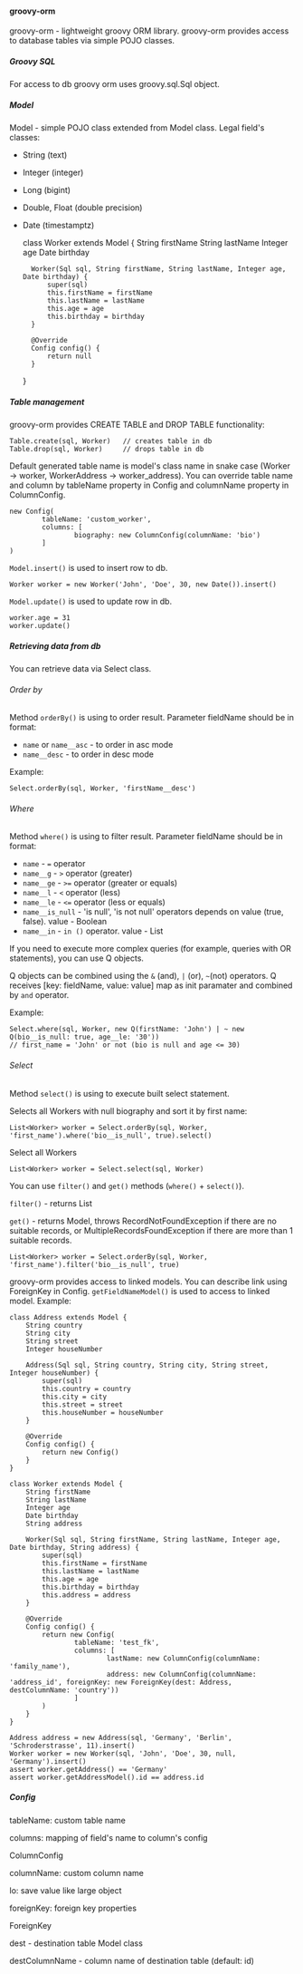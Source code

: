 #### groovy-orm

groovy-orm - lightweight groovy ORM library. 
groovy-orm provides access to database tables via simple POJO classes.

##### Groovy SQL

For access to db groovy orm uses groovy.sql.Sql object. 

##### Model

Model - simple POJO class extended from Model class. Legal field's classes:

- String (text)
- Integer (integer)
- Long (bigint)
- Double, Float (double precision)
- Date (timestamptz)


    class Worker extends Model {
        String firstName
        String lastName
        Integer age
        Date birthday
    
        Worker(Sql sql, String firstName, String lastName, Integer age, Date birthday) {
            super(sql)
            this.firstName = firstName
            this.lastName = lastName
            this.age = age
            this.birthday = birthday
        }
    
        @Override
        Config config() {
            return null
        }
    }

##### Table management

groovy-orm provides CREATE TABLE  and DROP TABLE functionality:

    Table.create(sql, Worker)   // creates table in db
    Table.drop(sql, Worker)     // drops table in db
    
Default generated table name is model's class name in snake case (Worker -> worker, WorkerAddress -> worker_address). You can override table name and column by tableName property in Config and columnName property in ColumnConfig.

    new Config(
            tableName: 'custom_worker',
            columns: [
                    biography: new ColumnConfig(columnName: 'bio')
            ]
    )
    
`Model.insert()` is used to insert row to db.

    Worker worker = new Worker('John', 'Doe', 30, new Date()).insert()

`Model.update()` is used to update row in db.

    worker.age = 31
    worker.update()

##### Retrieving data from db

You can retrieve data via Select class.

###### Order by

Method `orderBy()` is using to order result.
Parameter fieldName should be in format:
- `name` or `name__asc` - to order in asc mode
- `name__desc` - to order in desc mode

Example:

    Select.orderBy(sql, Worker, 'firstName__desc')

###### Where 

Method `where()` is using to filter result.
Parameter fieldName should be in format:

- `name` - `=` operator
- `name__g` - `>` operator (greater)
- `name__ge` - `>=` operator (greater or equals)
- `name__l` - `<` operator (less)
- `name__le` - `<=` operator (less or equals)
- `name__is_null` - 'is null', 'is not null' operators depends on value (true, false). value - Boolean
- `name__in` - `in ()` operator. value - List 

If you need to execute more complex queries (for example, queries with OR statements), you can use Q objects.

Q objects can be combined using the `&` (and), `|` (or), `~`(not) operators. Q receives [key: fieldName, value: value] map as init paramater and combined by `and` operator.

Example:

    Select.where(sql, Worker, new Q(firstName: 'John') | ~ new Q(bio__is_null: true, age__le: '30'))
    // first_name = 'John' or not (bio is null and age <= 30)
    

###### Select

Method `select()` is using to execute built select statement.

Selects all Workers with null biography and sort it by first name:

    List<Worker> worker = Select.orderBy(sql, Worker, 'first_name').where('bio__is_null', true).select()

Select all Workers

    List<Worker> worker = Select.select(sql, Worker)
    
You can use `filter()` and `get()` methods (`where()` + `select()`).

`filter()` - returns List<Model>

`get()` - returns Model, throws RecordNotFoundException if there are no suitable records, or MultipleRecordsFoundException if there are more than 1 suitable records.

    List<Worker> worker = Select.orderBy(sql, Worker, 'first_name').filter('bio__is_null', true)

groovy-orm provides access to linked models. You can describe link using ForeignKey in Config.
`getFieldNameModel()` is used to access to linked model. 
Example:

    class Address extends Model {
        String country
        String city
        String street
        Integer houseNumber
    
        Address(Sql sql, String country, String city, String street, Integer houseNumber) {
            super(sql)
            this.country = country
            this.city = city
            this.street = street
            this.houseNumber = houseNumber
        }
    
        @Override
        Config config() {
            return new Config()
        }
    }
    
    class Worker extends Model {
        String firstName
        String lastName
        Integer age
        Date birthday
        String address
    
        Worker(Sql sql, String firstName, String lastName, Integer age, Date birthday, String address) {
            super(sql)
            this.firstName = firstName
            this.lastName = lastName
            this.age = age
            this.birthday = birthday
            this.address = address
        }
    
        @Override
        Config config() {
            return new Config(
                    tableName: 'test_fk',
                    columns: [
                            lastName: new ColumnConfig(columnName: 'family_name'),
                            address: new ColumnConfig(columnName: 'address_id', foreignKey: new ForeignKey(dest: Address, destColumnName: 'country'))
                    ]
            )
        }
    }
    
    Address address = new Address(sql, 'Germany', 'Berlin', 'Schroderstrasse', 11).insert()
    Worker worker = new Worker(sql, 'John', 'Doe', 30, null, 'Germany').insert()
    assert worker.getAddress() == 'Germany'
    assert worker.getAddressModel().id == address.id

##### Config

tableName: custom table name 

columns: mapping of field's name to column's config

ColumnConfig

columnName: custom column name

lo: save value like large object

foreignKey: foreign key properties

ForeignKey

dest - destination table Model class 

destColumnName - column name of destination table (default: id)
